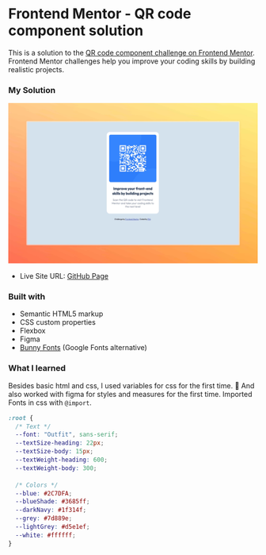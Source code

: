 # Frontend Mentor - QR code component solution

This is a solution to the [QR code component challenge on Frontend Mentor](https://www.frontendmentor.io/challenges/qr-code-component-iux_sIO_H). Frontend Mentor challenges help you improve your coding skills by building realistic projects. 


### My Solution

![](screenshot.jpeg)
- Live Site URL: [GitHub Page](https://defphisy.github.io/FrontendMentor/)


### Built with

- Semantic HTML5 markup
- CSS custom properties
- Flexbox
- Figma
- [Bunny Fonts](https://fonts.bunny.net/) (Google Fonts alternative)

### What I learned

Besides basic html and css, I used variables for css for the first time. 🎉 And also worked with figma for styles and measures for the first time. Imported Fonts in css with <code>@import</code>.


```css
:root {
  /* Text */
  --font: "Outfit", sans-serif;
  --textSize-heading: 22px;
  --textSize-body: 15px;
  --textWeight-heading: 600;
  --textWeight-body: 300;

  /* Colors */
  --blue: #2C7DFA;
  --blueShade: #3685ff;
  --darkNavy: #1f314f;
  --grey: #7d889e;
  --lightGrey: #d5e1ef;
  --white: #ffffff;
}
```